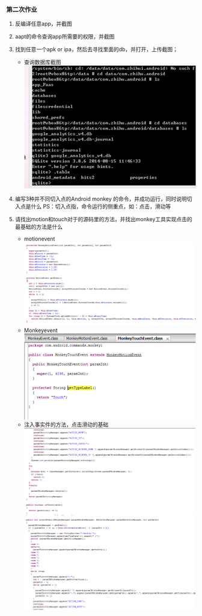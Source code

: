 ### 第二次作业 
 1. 反编译任意app，并截图   
 2. aapt的命令查询app所需要的权限，并截图
 3. 找到任意一个apk or ipa，然后去寻找里面的db，并打开，上传截图；
    * 查询数据库截图
      ![查询数据库截图](https://github.com/Test-Seven/Yanjiankai/blob/master/20160306/shortscreen/checkdatabases.png)
 4. 编写3种并不同切入点的Android monkey 的命令，并成功运行，同时说明切入点是什么
   PS：切入点指，命令运行的侧重点，如：点击，滑动等
   
 5. 请找出motion和touch对于的源码里的方法，并找出monkey工具实现点击的最基础的方法是什么
    * motionevent
      ![motionevent](https://github.com/Test-Seven/Yanjiankai/blob/master/20160306/shortscreen/MonkeyMotionEvent.png)
    * Monkeyevent
      ![Monkeyevent](https://github.com/Test-Seven/Yanjiankai/blob/master/20160306/shortscreen/MonkeyTouc.png)
    * 注入事实件的方法，点击滑动的基础
      ![addevent](https://github.com/Test-Seven/Yanjiankai/blob/master/20160306/shortscreen/addevent1.png)
      ![addevent](https://github.com/Test-Seven/Yanjiankai/blob/master/20160306/shortscreen/addevent2.png)
